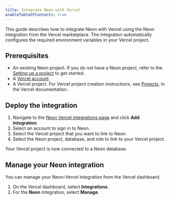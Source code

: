 ```yaml
---
title: Integrate Neon with Vercel
enableTableOfContents: true
---
```


This guide describes how to integrate Neon with Vercel using the Neon integration from the Vercel marketplace. The integration automatically configures the required environment variables in your Vercel project.

## Prerequisites

- An existing Neon project. If you do not have a Neon project, refer to the [Setting up a project](../get-started-with-neon/setting-up-a-project/) to get started.
- A [Vercel account](https://vercel.com).
- A Vercel project. For Vercel project creation instructions, see [Projects](https://vercel.com/docs/concepts/projects/overview), in the Vercel documentation.

## Deploy the integration

1. Navigate to the [Neon Vercel integrations page](https://vercel.com/integrations/neon) and click **Add integration**.
1. Select an account to sign in to Neon.
1. Select the Vercel project that you want to link to Neon.
1. Select the Neon project, database, and role to link to your Vercel project.

Your Vercel project is now connected to a Neon database.

## Manage your Neon integration

You can manage your Neon-Vercel integration from the Vercel dashboard.

1. On the Vercel dashboard, select **Integrations**.
1. For the **Neon** integration, select **Manage**.